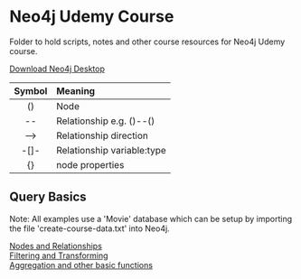 # Neo4j Udemy Course
Folder to hold scripts, notes and other course resources for Neo4j Udemy course.  

[Download Neo4j Desktop](https://neo4j.com/download/)  

| Symbol | Meaning|
| :---: | :--- |
| () | Node |
| -- | Relationship e.g. ()--() |
| --> | Relationship direction |
| -[]- | Relationship variable:type |
| {} | node properties |

## Query Basics
Note: All examples use a 'Movie' database which can be setup by importing the file 'create-course-data.txt' into Neo4j.

[Nodes and Relationships](../UdemyCourse/Notes/QB_Nodes.md)  
[Filtering and Transforming](../UdemyCourse/Notes/QB_Filtering.md)  
[Aggregation and other basic functions](../UdemyCourse/Notes/QB_Aggregation.md)  
